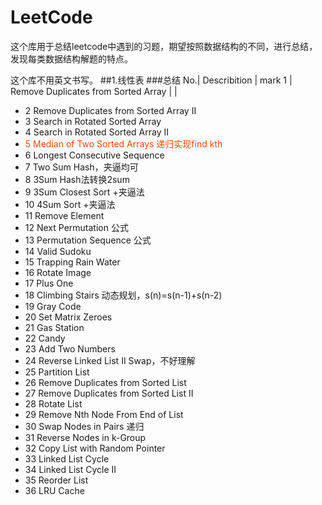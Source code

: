 # LeetCode
这个库用于总结leetcode中遇到的习题，期望按照数据结构的不同，进行总结，发现每类数据结构解题的特点。

这个库不用英文书写。
##1.线性表
###总结
No.|	Describition	| mark
1	| Remove Duplicates from Sorted Array	| |
* 2	Remove Duplicates from Sorted Array II	
* 3	Search in Rotated Sorted Array	
* 4	Search in Rotated Sorted Array II	
* <font color=#FF4500 >5	Median of Two Sorted Arrays	递归实现find kth</font>
* 6	Longest Consecutive Sequence	
* 7	Two Sum	Hash，夹逼均可
* 8	3Sum	Hash法转换2sum
* 9	3Sum Closest	Sort +夹逼法
* 10	4Sum	Sort +夹逼法
* 11	Remove Element	
* 12	Next Permutation	公式
* 13	Permutation Sequence	公式
* 14	Valid Sudoku	
* 15	Trapping Rain Water	
* 16	Rotate Image	
* 17	Plus One	
* 18	Climbing Stairs	动态规划，s(n)=s(n-1)+s(n-2)
* 19	Gray Code	
* 20	Set Matrix Zeroes	
* 21	Gas Station	
* 22	Candy	
* 23	Add Two Numbers	
* 24	Reverse Linked List II	Swap，不好理解
* 25	Partition List	
* 26	Remove Duplicates from Sorted List	
* 27	Remove Duplicates from Sorted List II	
* 28	Rotate List	
* 29	Remove Nth Node From End of List	
* 30	Swap Nodes in Pairs	递归
* 31	Reverse Nodes in k-Group	
* 32	Copy List with Random Pointer	
* 33	Linked List Cycle	
* 34	Linked List Cycle II	
* 35	Reorder List	
* 36	LRU Cache	


